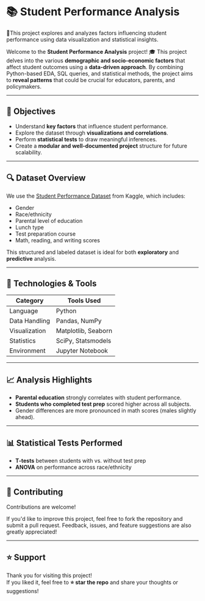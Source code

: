 # 📚 Student Performance Analysis
📖This project explores and analyzes factors influencing student performance using data visualization and statistical insights.


Welcome to the **Student Performance Analysis** project! 🎓 This project delves into the various **demographic and socio-economic factors** that affect student outcomes using a **data-driven approach**. By combining Python-based EDA, SQL queries, and statistical methods, the project aims to **reveal patterns** that could be crucial for educators, parents, and policymakers.

---

## 🧠 Objectives

- Understand **key factors** that influence student performance.
- Explore the dataset through **visualizations and correlations**.
- Perform **statistical tests** to draw meaningful inferences.
- Create a **modular and well-documented project** structure for future scalability.

---

## 🔍 Dataset Overview

We use the [Student Performance Dataset](https://www.kaggle.com/datasets/spscientist/students-performance-in-exams) from Kaggle, which includes:

- Gender  
- Race/ethnicity  
- Parental level of education  
- Lunch type  
- Test preparation course  
- Math, reading, and writing scores

This structured and labeled dataset is ideal for both **exploratory** and **predictive** analysis.

---

## 🧰 Technologies & Tools

| Category       | Tools Used           |
|----------------|----------------------|
| Language       | Python               |
| Data Handling  | Pandas, NumPy        |
| Visualization  | Matplotlib, Seaborn  |
| Statistics     | SciPy, Statsmodels   |
| Environment    | Jupyter Notebook     |


---

## 📈 Analysis Highlights

- **Parental education** strongly correlates with student performance.
- **Students who completed test prep** scored higher across all subjects.
- Gender differences are more pronounced in math scores (males slightly ahead).

---

## 📊 Statistical Tests Performed

- **T-tests** between students with vs. without test prep
- **ANOVA** on performance across race/ethnicity

---

## 🤝 Contributing  
Contributions are welcome!

If you'd like to improve this project, feel free to fork the repository and submit a pull request. Feedback, issues, and feature suggestions are also greatly appreciated!

---

## ⭐ Support

Thank you for visiting this project!  
If you liked it, feel free to **⭐ star the repo** and share your thoughts or suggestions!


